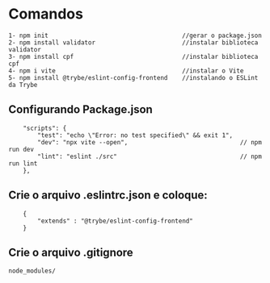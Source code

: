 # Comandos
``````
1- npm init                                     //gerar o package.json
2- npm install validator                        //instalar biblioteca validator
3- npm install cpf                              //instalar biblioteca cpf
4- npm i vite                                   //instalar o Vite
5- npm install @trybe/eslint-config-frontend    //instalando o ESLint da Trybe
``````

## Configurando Package.json 
`````
    "scripts": {
        "test": "echo \"Error: no test specified\" && exit 1",
        "dev": "npx vite --open",                               // npm run dev
        "lint": "eslint ./src"                                  // npm run lint
    },
`````

## Crie o arquivo .eslintrc.json e coloque:
`````
    {
        "extends" : "@trybe/eslint-config-frontend"
    }
`````

## Crie o arquivo .gitignore

`````
node_modules/
`````
